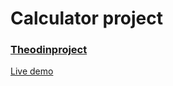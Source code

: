 # Calculator project

### [Theodinproject](https://www.theodinproject.com/)

[Live demo](https://tarekvisch.github.io/calculator/)